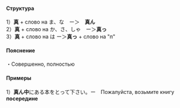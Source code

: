 #### Структура
1）**真** + слово на ま、な　ー＞　**真ん**  
2）**真** + слово на か、さ、しゃ　ー＞**真っ**  
3）**真** + слово на は ー＞**真っ** + слово на "п"
#### Пояснение
・Совершенно, полностью
#### Примеры
1）**真ん中**にある本をとって下さい。ー　Пожалуйста, возьмите книгу **посередине**